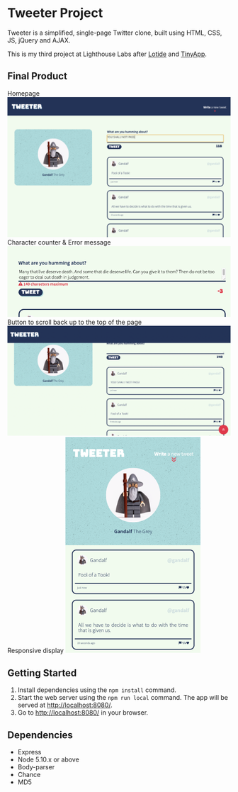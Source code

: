 # Tweeter Project

Tweeter is a simplified, single-page Twitter clone, built using HTML, CSS, JS, jQuery and AJAX.

This is my third project at Lighthouse Labs after [Lotide](https://github.com/sylvielcq/lotide) and [TinyApp](https://github.com/sylvielcq/tinyapp).

## Final Product
Homepage
!["Tweets page"](https://github.com/sylvielcq/tweeter/blob/master/docs/tweeter-tweets.png?raw=true)
Character counter & Error message
!["Error message and character counter"](https://github.com/sylvielcq/tweeter/blob/master/docs/tweeter-error.png?raw=true)
Button to scroll back up to the top of the page
!["Scroll up button"](https://github.com/sylvielcq/tweeter/blob/master/docs/tweeter-scroll-up.png?raw=true)
Responsive display
!["Responsive display"](https://github.com/sylvielcq/tweeter/blob/master/docs/tweeter-mobile.png?raw=true)

## Getting Started

1. Install dependencies using the `npm install` command.
2. Start the web server using the `npm run local` command. The app will be served at <http://localhost:8080/>.
3. Go to <http://localhost:8080/> in your browser.

## Dependencies

- Express
- Node 5.10.x or above
- Body-parser
- Chance
- MD5
